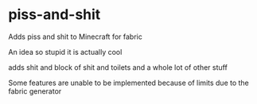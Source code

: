 # piss-and-shit
Adds piss and shit to Minecraft for fabric

An idea so stupid it is actually cool

adds shit and block of shit and toilets and a whole lot of other stuff

Some features are unable to be implemented because of limits due to the fabric generator
